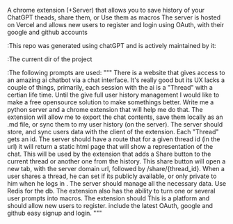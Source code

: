 A chrome extension (+Server) that allows you to save history of your ChatGPT theads, share them, or Use them as macros
The server is hosted on Vercel and allows new users to register and login using OAuth, with their google and github accounts 

:This repo was generated using chatGPT and is actively maintained by it: 

:The current dir of the project

:The following prompts are used:
"""
There is a website that gives access to an amazing ai chatbot via a chat interface. It's really good but its UX lacks a couple of things, primarily, each session with the ai is a "Thread" with a certian life time. Until the give full user history management I would like to make a free opensource solution to make somethings better.
Write me a python server and a chrome extension that will help me do that. The extension will allow me to export the chat contents, save them locally as an .md file, or sync them to my user history (on the server). The server should store, and sync users data with the client of the extension. Each "Thread" gets an id. The server should have a route that for a given thread id (in the url) it will return a static html page that will show a representation of the chat. This will be used by the extension that adds a Share button to the current thread or another one from the history. This share button will open a new tab, with the server domain url, followed by /share/{thread_id}. When a user shares a thread, he can set if its publicly available, or only private to him when he logs in . The server should manage all the necessary data. Use Redis for the db. The extension also has the ability to turn one or several user prompts into macros. The extension should This is a platform and should allow new users to register. include the latest OAuth, google and github easy signup and login.
"""
